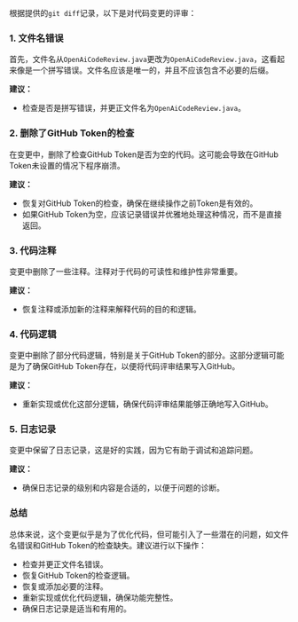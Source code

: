 根据提供的`git diff`记录，以下是对代码变更的评审：

### 1. 文件名错误
首先，文件名从`OpenAiCodeReview.java`更改为`OpenAiCodeReview.java`，这看起来像是一个拼写错误。文件名应该是唯一的，并且不应该包含不必要的后缀。

**建议：**
- 检查是否是拼写错误，并更正文件名为`OpenAiCodeReview.java`。

### 2. 删除了GitHub Token的检查
在变更中，删除了检查GitHub Token是否为空的代码。这可能会导致在GitHub Token未设置的情况下程序崩溃。

**建议：**
- 恢复对GitHub Token的检查，确保在继续操作之前Token是有效的。
- 如果GitHub Token为空，应该记录错误并优雅地处理这种情况，而不是直接返回。

### 3. 代码注释
变更中删除了一些注释。注释对于代码的可读性和维护性非常重要。

**建议：**
- 恢复注释或添加新的注释来解释代码的目的和逻辑。

### 4. 代码逻辑
变更中删除了部分代码逻辑，特别是关于GitHub Token的部分。这部分逻辑可能是为了确保GitHub Token存在，以便将代码评审结果写入GitHub。

**建议：**
- 重新实现或优化这部分逻辑，确保代码评审结果能够正确地写入GitHub。

### 5. 日志记录
变更中保留了日志记录，这是好的实践，因为它有助于调试和追踪问题。

**建议：**
- 确保日志记录的级别和内容是合适的，以便于问题的诊断。

### 总结
总体来说，这个变更似乎是为了优化代码，但可能引入了一些潜在的问题，如文件名错误和GitHub Token的检查缺失。建议进行以下操作：

- 检查并更正文件名错误。
- 恢复GitHub Token的检查逻辑。
- 恢复或添加必要的注释。
- 重新实现或优化代码逻辑，确保功能完整性。
- 确保日志记录是适当和有用的。